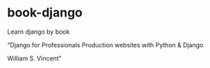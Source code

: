 # book-django

Learn django by book 

"Django for Professionals
Production websites with Python & Django

William S. Vincent"

